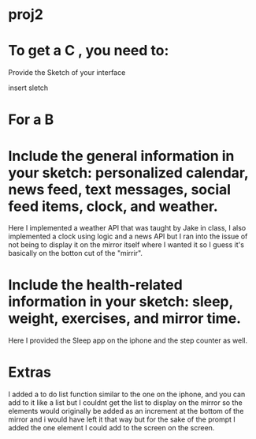# proj2

# To get a C , you need to:

Provide the Sketch of your interface

insert sletch 

# For a B

# Include the general information in your sketch: personalized calendar, news feed, text messages, social feed items, clock, and weather.
Here I implemented a weather API that was taught by Jake in class, I also implemented a clock using logic and a news API but I ran into the issue of not being to 
display it on the mirror itself where I wanted it so I guess it's basically on the botton cut of the "mirrir".

# Include the health-related information in your sketch: sleep, weight, exercises, and mirror time.
Here I provided the Sleep app on the iphone and the step counter as well. 

# Extras 
I added a to do list function similar to the one on the iphone, and you can add to it like a list but I couldnt get the list to display on the mirror
so the elements would originally be added as an increment at the bottom of the mirror and i would have left it that way but for the sake of the prompt
I added the one element I could add to the screen on the screen.
